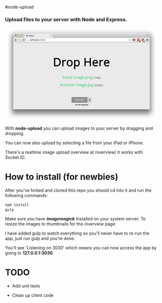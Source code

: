 #node-upload

### Upload files to your server with Node and Express.

<div style="display: block; width: 100%; text-align: center; margin: auto;">
<img src="screenshot.png">
</div>

With **node-upload** you can upload images to your server by dragging and dropping.

You can now also upload by selecting a file from your iPad or iPhone.

There's a realtime image upload overview at /overview/ it works with Socket.IO.

# How to install (for newbies)

After you've forked and cloned this repo you should cd into it and run the following commands:

```
npm install 
gulp
```

Make sure you have ***imagemagick*** installed on your system server. To resize the images to thumbnails for the _/overview_ page. 

I have added gulp to watch everything so you'll never have to re-run the app, just run gulp and you're done.

You'll see 'Listening on 3030' which means you can now access the app by going to **127.0.0.1:3030**


# TODO

* Add unit tests

* Clean up client code


